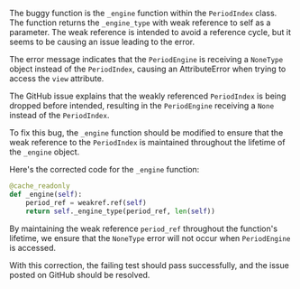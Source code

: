 The buggy function is the `_engine` function within the `PeriodIndex` class. The function returns the `_engine_type` with weak reference to self as a parameter. The weak reference is intended to avoid a reference cycle, but it seems to be causing an issue leading to the error.

The error message indicates that the `PeriodEngine` is receiving a `NoneType` object instead of the `PeriodIndex`, causing an AttributeError when trying to access the `view` attribute.

The GitHub issue explains that the weakly referenced `PeriodIndex` is being dropped before intended, resulting in the `PeriodEngine` receiving a `None` instead of the `PeriodIndex`.

To fix this bug, the `_engine` function should be modified to ensure that the weak reference to the `PeriodIndex` is maintained throughout the lifetime of the `_engine` object.

Here's the corrected code for the `_engine` function:
```python
@cache_readonly
def _engine(self):
    period_ref = weakref.ref(self)
    return self._engine_type(period_ref, len(self))
```

By maintaining the weak reference `period_ref` throughout the function's lifetime, we ensure that the `NoneType` error will not occur when `PeriodEngine` is accessed.

With this correction, the failing test should pass successfully, and the issue posted on GitHub should be resolved.